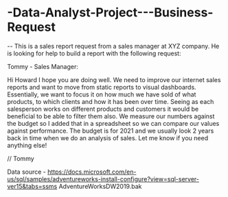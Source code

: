 # -Data-Analyst-Project---Business-Request
-- This is a sales report request from a sales manager at XYZ company. He is looking for help to build a report with the following request:

Tommy - Sales Manager:

Hi Howard
I hope you are doing well. We need to improve our internet sales reports and want to move from static reports to visual dashboards.
Essentially, we want to focus it on how much we have sold of what products, to which clients and how it has been over time.
Seeing as each salesperson works on different products and customers it would be beneficial to be able to filter them also.
We measure our numbers against the budget so I added that in a spreadsheet so we can compare our values against performance. 
The budget is for 2021 and we usually look 2 years back in time when we do an analysis of sales.
Let me know if you need anything else!

// Tommy

Data source - https://docs.microsoft.com/en-us/sql/samples/adventureworks-install-configure?view=sql-server-ver15&tabs=ssms
AdventureWorksDW2019.bak
